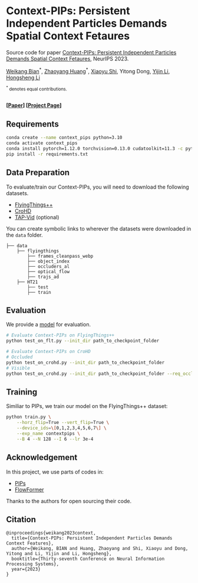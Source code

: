 # Context-PIPs: Persistent Independent Particles Demands Spatial Context Fetaures

Source code for paper [Context-PIPs: Persistent Independent Particles Demands Spatial Context Fetaures](https://arxiv.org/abs/2306.02000), NeurIPS 2023.

[Weikang Bian](https://wkbian.github.io/)<sup>\*</sup>,
[Zhaoyang Huang](https://drinkingcoder.github.io/)<sup>\*</sup>,
[Xiaoyu Shi](https://xiaoyushi97.github.io/),
Yitong Dong,
[Yijin Li](https://eugenelyj.github.io/),
[Hongsheng Li](https://www.ee.cuhk.edu.hk/~hsli/)

<small><sup>\*</sup> denotes equal contributions.</small>

<img src=''>

**[[Paper](https://arxiv.org/abs/2306.02000)] [[Project Page](https://wkbian.github.io/Projects/Context-PIPs/)]**


## Requirements
```bash
conda create --name context_pips python=3.10
conda activate context_pips
conda install pytorch=1.12.0 torchvision=0.13.0 cudatoolkit=11.3 -c pytorch
pip install -r requirements.txt
```

## Data Preparation

To evaluate/train our Context-PIPs, you will need to download the following datasets.

* [FlyingThings++](https://github.com/aharley/pips#flyingthings-dataset)
* [CroHD](https://motchallenge.net/data/Head_Tracking_21/)
* [TAP-Vid](https://github.com/google-deepmind/tapnet#tap-vid-benchmark) (optional)

You can create symbolic links to wherever the datasets were downloaded in the `data` folder.

```text
├── data
    ├── flyingthings
        ├── frames_cleanpass_webp
        ├── object_index
        ├── occluders_al
        ├── optical_flow
        ├── trajs_ad
    ├── HT21
        ├── test
        ├── train
```

## Evaluation

We provide a [model](https://drive.google.com/file/d/1TnRXUC6UnPQ3ak7JhFE66tu66k3O3Stw/view?usp=sharing) for evaluation.

```bash
# Evaluate Context-PIPs on FlyingThings++
python test_on_flt.py --init_dir path_to_checkpoint_folder

# Evaluate Context-PIPs on CroHD
# Occluded
python test_on_crohd.py --init_dir path_to_checkpoint_folder
# Visible
python test_on_crohd.py --init_dir path_to_checkpoint_folder --req_occlusion False
```

## Training

Similiar to PIPs, we train our model on the FlyingThings++ dataset:

```bash
python train.py \
    --horz_flip=True --vert_flip=True \
    --device_ids=\[0,1,2,3,4,5,6,7\] \
    --exp_name contextpips \
    --B 4 --N 128 --I 6 --lr 3e-4
```

## Acknowledgement

In this project, we use parts of codes in:

* [PIPs](https://github.com/aharley/pips)
* [FlowFormer](https://github.com/drinkingcoder/FlowFormer-Official)

Thanks to the authors for open sourcing their code.

## Citation

```text
@inproceedings{weikang2023context,
  title={Context-PIPs: Persistent Independent Particles Demands Context Features},
  author={Weikang, BIAN and Huang, Zhaoyang and Shi, Xiaoyu and Dong, Yitong and Li, Yijin and Li, Hongsheng},
  booktitle={Thirty-seventh Conference on Neural Information Processing Systems},
  year={2023}
}
```

